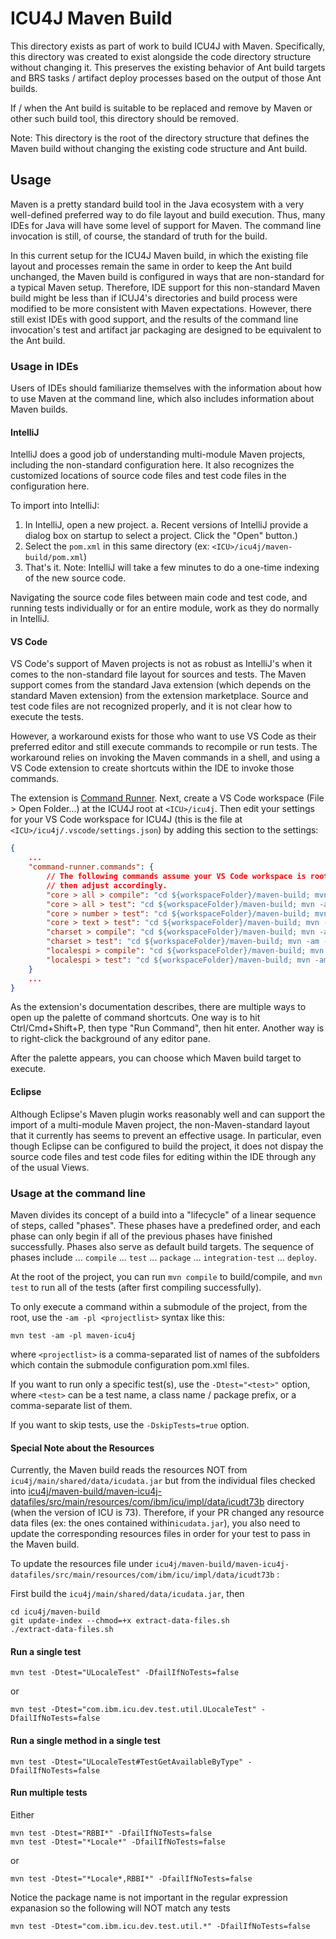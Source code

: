 <!--
© 2022 and later: Unicode, Inc. and others.
License & terms of use: http://www.unicode.org/copyright.html
-->

# ICU4J Maven Build

This directory exists as part of work to build ICU4J with Maven.
Specifically, this directory was created to exist alongside the code
directory structure without changing it.
This preserves the existing behavior of Ant build targets and BRS tasks / artifact
deploy processes based on the output of those Ant builds.

If / when the Ant build is suitable to be replaced and remove by Maven
or other such build tool, this directory should be removed.

Note: This directory is the root of the directory structure that defines
the Maven build without changing the existing code structure and Ant build.

## Usage

Maven is a pretty standard build tool in the Java ecosystem with a very well-defined
preferred way to do file layout and build execution.
Thus, many IDEs for Java will have some level of support for Maven.
The command line invocation is still, of course, the standard of truth for the build.

In this current setup for the ICU4J Maven build, in which the existing file layout and
processes remain the same in order to keep the Ant build unchanged, 
the Maven build is configured in ways that are non-standard for a typical Maven setup.
Therefore, IDE support for this non-standard Maven build might be less than if ICUJ4's
directories and build process were modified to be more consistent with Maven expectations.
However, there still exist IDEs with good support, and the results of the command line 
invocation's test and artifact jar packaging are designed to be equivalent to the Ant build.

### Usage in IDEs

Users of IDEs should familiarize themselves with the information about how to use Maven at
the command line,
which also includes information about Maven builds.

#### IntelliJ

IntelliJ does a good job of understanding multi-module Maven projects, 
including the non-standard configuration here.
It also recognizes the customized locations of source code files and test code files in the configuration here.

To import into IntelliJ:

1. In IntelliJ, open a new project. 
  a. Recent versions of IntelliJ provide a dialog box on startup to select a project. Click the "Open" button.)
2. Select the `pom.xml` in this same directory (ex: `<ICU>/icu4j/maven-build/pom.xml`)
3. That's it. Note: IntelliJ will take a few minutes to do a one-time indexing of the new source code.

Navigating the source code files between main code and test code, and running tests individually or for an entire module,
work as they do normally in IntelliJ.

#### VS Code

VS Code's support of Maven projects is not as robust as IntelliJ's when it comes to the non-standard file layout for sources and tests.
The Maven support comes from the standard Java extension (which depends on the standard Maven extension) from the extension marketplace.
Source and test code files are not recognized properly, and it is not clear how to execute the tests.

However, a workaround exists for those who want to use VS Code as their preferred editor and still execute commands to recompile or run tests.
The workaround relies on invoking the Maven commands in a shell, and using a VS Code extension to create shortcuts within the IDE to invoke those commands.

The extension is [Command Runner](https://marketplace.visualstudio.com/items?itemName=edonet.vscode-command-runner).
Next, create a VS Code workspace (File > Open Folder...) at the ICU4J root at `<ICU>/icu4j`.
Then edit your settings for your VS Code workspace for ICU4J (this is the file at `<ICU>/icu4j/.vscode/settings.json`)
by adding this section to the settings:

```json
{
    ...
    "command-runner.commands": {
        // The following commands assume your VS Code workspace is rooted at `<ICU_ROOT>/icu4j`. If not,
        // then adjust accordingly.
        "core > all > compile": "cd ${workspaceFolder}/maven-build; mvn -am -pl maven-icu4j compile",
        "core > all > test": "cd ${workspaceFolder}/maven-build; mvn -am -pl maven-icu4j test -DfailIfNoTests=false",
        "core > number > test": "cd ${workspaceFolder}/maven-build; mvn -am -pl maven-icu4j test -Dtest=\"com.ibm.icu.dev.test.number.*,com.ibm.icu.dev.impl.number.*\" -DfailIfNoTests=false",
        "core > text > test": "cd ${workspaceFolder}/maven-build; mvn -am -pl maven-icu4j test -Dtest=\"com.ibm.icu.dev.test.text.*\" -DfailIfNoTests=false",
        "charset > compile": "cd ${workspaceFolder}/maven-build; mvn -am -pl maven-icu4j-charset compile",
        "charset > test": "cd ${workspaceFolder}/maven-build; mvn -am -pl maven-icu4j-charset test -DfailIfNoTests=false",
        "localespi > compile": "cd ${workspaceFolder}/maven-build; mvn -am -pl maven-icu4j-localespi compile",
        "localespi > test": "cd ${workspaceFolder}/maven-build; mvn -am -pl maven-icu4j-localespi test -DfailIfNoTests=false",
    }
    ...
}
```

As the extension's documentation describes, there are multiple ways to open up the palette of command shortcuts.
One way is to hit Ctrl/Cmd+Shift+P, then type "Run Command", then hit enter.
Another way is to right-click the background of any editor pane.

After the palette appears, you can choose which Maven build target to execute.

#### Eclipse

Although Eclipse's Maven plugin works reasonably well and can support the import of a multi-module Maven project,
the non-Maven-standard layout that it currently has seems to prevent an effective usage.
In particular, even though Eclipse can be configured to build the project, 
it does not dispay the source code files and test code files for editing within the IDE through any of the usual Views.

### Usage at the command line

Maven divides its concept of a build into a "lifecycle" of a linear sequence of steps, called "phases".
These phases have a predefined order, and each phase can only begin if all of the previous phases have finished successfully.
Phases also serve as default build targets.
The sequence of phases include ... `compile` ... `test` ... `package` ... `integration-test` ... `deploy`.

At the root of the project, you can run `mvn compile` to build/compile, and `mvn test` to run all of the tests (after first compiling successfully).

To only execute a command within a submodule of the project, from the root, use the `-am -pl <projectlist>` syntax like this:
```
mvn test -am -pl maven-icu4j
```
where `<projectlist>` is a comma-separated list of names of the subfolders which contain the submodule configuration pom.xml files.

If you want to run only a specific test(s), use the `-Dtest="<test>"` option, where `<test>` can be a test name, a class name / package prefix, or a comma-separate list of them.

If you want to skip tests, use the `-DskipTests=true` option.

#### Special Note about the Resources
Currently, the Maven build reads the resources NOT from `icu4j/main/shared/data/icudata.jar` but from the individual files checked into [icu4j/maven-build/maven-icu4j-datafiles/src/main/resources/com/ibm/icu/impl/data/icudt73b](https://github.com/unicode-org/icu/tree/main/icu4j/maven-build/maven-icu4j-datafiles/src/main/resources/com/ibm/icu/impl/data/icudt73b) directory (when the version of ICU is 73). Therefore, if your PR changed any resource data files (ex: the ones contained within`icudata.jar`), you also need to update the corresponding resources files in order for your test to pass in the Maven build.

To update the resources file under `icu4j/maven-build/maven-icu4j-datafiles/src/main/resources/com/ibm/icu/impl/data/icudt73b` :

First build the `icu4j/main/shared/data/icudata.jar`, then
```
cd icu4j/maven-build
git update-index --chmod=+x extract-data-files.sh
./extract-data-files.sh
```

#### Run a single test
```
mvn test -Dtest="ULocaleTest" -DfailIfNoTests=false
```
or
```
mvn test -Dtest="com.ibm.icu.dev.test.util.ULocaleTest" -DfailIfNoTests=false
```
#### Run a single method in a single test

```
mvn test -Dtest="ULocaleTest#TestGetAvailableByType" -DfailIfNoTests=false
```

#### Run multiple tests
Either
```
mvn test -Dtest="RBBI*" -DfailIfNoTests=false
mvn test -Dtest="*Locale*" -DfailIfNoTests=false
```
or
```
mvn test -Dtest="*Locale*,RBBI*" -DfailIfNoTests=false
```
Notice the package name is not important in the regular expression expanasion so the following will NOT match any tests
```
mvn test -Dtest="com.ibm.icu.dev.test.util.*" -DfailIfNoTests=false
```


